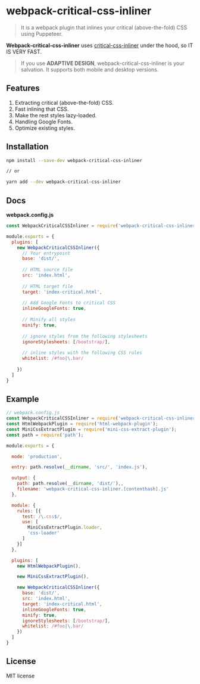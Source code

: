 # webpack-critical-css-inliner

> It is a webpack plugin that inlines your critical (above-the-fold) CSS using Puppeteer.

**Webpack-critical-css-inliner** uses [critical-css-inliner](https://github.com/ABVanton200/critical-css-inliner) under the hood, so IT IS VERY FAST.

> If you use **ADAPTIVE DESIGN**, webpack-critical-css-inliner is your salvation. It supports both mobile and desktop versions.

## Features

1. Extracting critical (above-the-fold) CSS.
2. Fast inlining that CSS.
3. Make the rest styles lazy-loaded.
4. Handling Google Fonts.
5. Optimize existing styles.

## Installation

```sh
npm install --save-dev webpack-critical-css-inliner

// or

yarn add --dev webpack-critical-css-inliner
```
## Docs

**webpack.config.js**

```js
const WebpackCriticalCSSInliner = require('webpack-critical-css-inliner');

module.exports = {
  plugins: [
    new WebpackCriticalCSSInliner({
      // Your entrypoint
      base: 'dist/',
  
      // HTML source file
      src: 'index.html',
  
      // HTML target file
      target: 'index-critical.html',
  
      // Add Google Fonts to critical CSS
      inlineGoogleFonts: true,
  
      // Minify all styles
      minify: true,
  
      // ignore styles from the following stylesheets
      ignoreStylesheets: [/bootstrap/],
  
      // inline styles with the following CSS rules
      whitelist: /#foo|\.bar/
      
    })    
  ]
}
```

## Example

```js
// webpack.config.js
const WebpackCriticalCSSInliner = require('webpack-critical-css-inliner');
const HtmlWebpackPlugin = require('html-webpack-plugin');
const MiniCssExtractPlugin = require('mini-css-extract-plugin');
const path = require('path');

module.exports = {

  mode: 'production',

  entry: path.resolve(__dirname, 'src/', 'index.js'),

  output: {
    path: path.resolve(__dirname, 'dist/'),,
    filename: 'webpack-critical-css-inliner.[contenthash].js'
  },

  module: {
    rules: [{
      test: /\.css$/,
      use: [
        MiniCssExtractPlugin.loader,
        'css-loader'
      ]
    }]
  },

  plugins: [
    new HtmlWebpackPlugin(),

    new MiniCssExtractPlugin(),

    new WebpackCriticalCSSInliner({
      base: 'dist/',
      src: 'index.html',
      target: 'index-critical.html',
      inlineGoogleFonts: true,
      minify: true,
      ignoreStylesheets: [/bootstrap/],
      whitelist: /#foo|\.bar/
    })
  ]
}
```

## License

MIT license